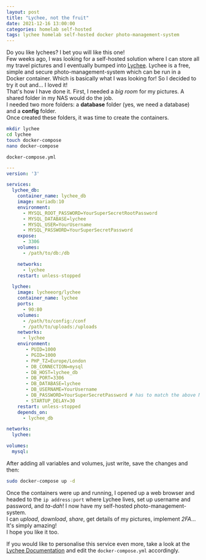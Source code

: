 ```yaml
---
layout: post
title: "Lychee, not the fruit"
date: 2021-12-16 13:00:00
categories: homelab self-hosted
tags: lychee homelab self-hosted docker photo-management-system
---
```


Do you like lychees? I bet you will like this one!\
Few weeks ago, I was looking for a self-hosted solution where I can store all my travel pictures and I eventually bumped into [Lychee](https://github.com/LycheeOrg/Lychee).
Lychee is a free, simple and secure photo-management-system which can be run in a Docker container. Which is basically what
I was looking for! So I decided to try it out and... I loved it!\
That's how I have done it. First, I needed a _big room_ for my pictures. A shared folder in my NAS would do the job.\
I needed two more folders: a **database** folder (yes, we need a database) and a **config** folder.\
Once created these folders, it was time to create the containers.

```bash
mkdir lychee
cd lychee
touch docker-compose
nano docker-compose
```
`docker-compose.yml`
```yaml
---
version: '3'

services:
  lychee_db:
    container_name: lychee_db
    image: mariadb:10
    environment:
      - MYSQL_ROOT_PASSWORD=YourSuperSecretRootPassword
      - MYSQL_DATABASE=lychee
      - MYSQL_USER=YourUsername
      - MYSQL_PASSWORD=YourSuperSecretPassword
    expose:
      - 3306
    volumes:
      - /path/to/db:/db

    networks:
      - lychee
    restart: unless-stopped

  lychee:
    image: lycheeorg/lychee
    container_name: lychee
    ports:
      - 90:80
    volumes:
      - /path/to/config:/conf
      - /path/to/uploads:/uploads
    networks:
      - lychee
    environment:
       - PUID=1000
       - PGID=1000
       - PHP_TZ=Europe/London
       - DB_CONNECTION=mysql
       - DB_HOST=lychee_db
       - DB_PORT=3306
       - DB_DATABASE=lychee
       - DB_USERNAME=YourUsername
       - DB_PASSWORD=YourSuperSecretPassword # has to match the above MYSQL_PASSWORD
       - STARTUP_DELAY=30
    restart: unless-stopped
    depends_on:
      - lychee_db

networks:
  lychee:

volumes:
  mysql:
```
After adding all variables and volumes, just write, save the changes and then:
```bash
sudo docker-compose up -d
```
Once the containers were up and running, I opened up a web browser and headed to the `ip address:port` where Lychee lives, set up username
and password, and _ta-dah_! I now have my self-hosted photo-management-system.\
I can _upload_, _download_, _share_, get details of my pictures, implement _2FA_... It's simply amazing!\
I hope you like it too.

If you would like to personalise this service even more, take a look at the [Lychee Documentation](https://lycheeorg.github.io/docs/)
and edit the `docker-compose.yml` accordingly.
